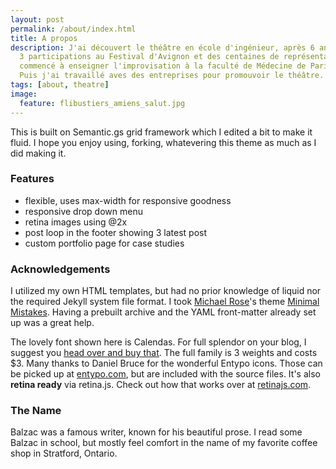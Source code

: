 ```yaml
---
layout: post
permalink: /about/index.html
title: A propos
description: J'ai découvert le théâtre en école d'ingénieur, après 6 ans de cours,
  3 participations au Festival d'Avignon et des centaines de représentations, j'ai
  commencé à enseigner l'improvisation à la faculté de Médecine de Paris 7.
  Puis j'ai travaillé aves des entreprises pour promouvoir le théâtre.
tags: [about, theatre]
image:
  feature: flibustiers_amiens_salut.jpg
---
```


This is built on Semantic.gs grid framework which I edited a bit to make it fluid. I hope you enjoy using, forking, whatevering this theme as much as I did making it.

### Features
* flexible, uses max-width for responsive goodness
* responsive drop down menu
* retina images using @2x
* post loop in the footer showing 3 latest post
* custom portfolio page for case studies

### Acknowledgements
I utilized my own HTML templates, but had no prior knowledge of liquid nor the required Jekyll system file format. I took [Michael Rose](http://twitter.com/mmistakes)'s theme [Minimal Mistakes](http://mmistakes.github.io/minimal-mistakes/). Having a prebuilt archive and the YAML front-matter already set up was a great help.

 The lovely font shown here is Calendas. For full splendor on your blog, I suggest you [head over and buy that](http://calendasplus.com/). The full family is 3 weights and costs $3. Many thanks to Daniel Bruce for the wonderful Entypo icons. Those can be picked up at [entypo.com](http://entypo.com), but are included with the source files. It's also <b>retina ready</b> via retina.js. Check out how that works over at [retinajs.com](http://retinajs.com).

### The Name
Balzac was a famous writer, known for his beautiful prose. I read some Balzac in school, but mostly feel comfort in the name of my favorite coffee shop in Stratford, Ontario.
